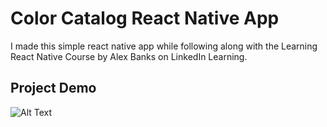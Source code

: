 # Color Catalog React Native App
I made this simple react native app while following along with the Learning React Native Course by Alex Banks on LinkedIn Learning.
## Project Demo
![Alt Text](https://github.com/OmrM/ColorCatalog/blob/master/ColorDemo.gif)
